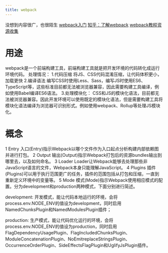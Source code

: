 ```yaml
---
title: webpack
---
```

没想到内容很广，也很陌生
[webpack入门](https://cloud.tencent.com/developer/article/1195063)
[知乎：了解webpack](https://zhuanlan.zhihu.com/p/269434612)
[webpack教程资源收集](https://segmentfault.com/a/1190000011530762)
# 用途
webpack是一个前端构建工具，前端构建工具就是把开发环境的代码转化成运行环境代码。
处理情况：
1.代码压缩
将JS、CSS代码混淆压缩，让代码体积更小，加载更快
2.编译语法
编写CSS时使用Less、Sass，编写JS时使用ES6、TypeScript等，这些标准目前都无法被浏览器兼容，因此需要构建工具编译，例如使用Babel编译ES6语法。
3.处理模块化：
CSS和JS的模块化语法，目前都无法被浏览器兼容。因此开发环境可以使用既定的模块化语法，但是需要构建工具将模块化语法编译为浏览器可识别形式。例如使用webpack、Rollup等处理JS模块化。
# 概念
1 Entry
入口(Entry)指示Webpack以哪个文件作为入口起点分析构建内部依赖图并进行打包。
2 Output
输出(Output)指示Webpack打包后的资源bundles输出到哪里去，以及如何命名。
3 Loader
Loader让Webpack能够去处理那些非JavaScript语言的文件，Webpack本身只能理解JavaScript。
4 Plugins
插件(Plugins)可以用于执行范围更广的任务，插件的范围包括从打包和压缩，一直到重新定义环境中的变量等。
5 Mode
模式(Mode)指示Webpack使用相应模式的配置。分为development和production两种模式，下面分别进行简述。

development: 开发模式，能让代码本地运行的环境，会将process.env.NODE_ENV的值设为development，同时启用NamedChunksPlugin和NamedModulesPlugin插件；

production: 生产模式，能让代码优化运行的环境，会将process.env.NODE_ENV的值设为production，同时启用FlagDependencyUsagePlugin、FlagIncludedChunksPlugin、ModuleConcatenationPlugin、NoEmitreplaceStringsPlugin、OccurrenceOrderPlugin、SideEffectsFlagPlugin和UglifyJsPlugin插件。